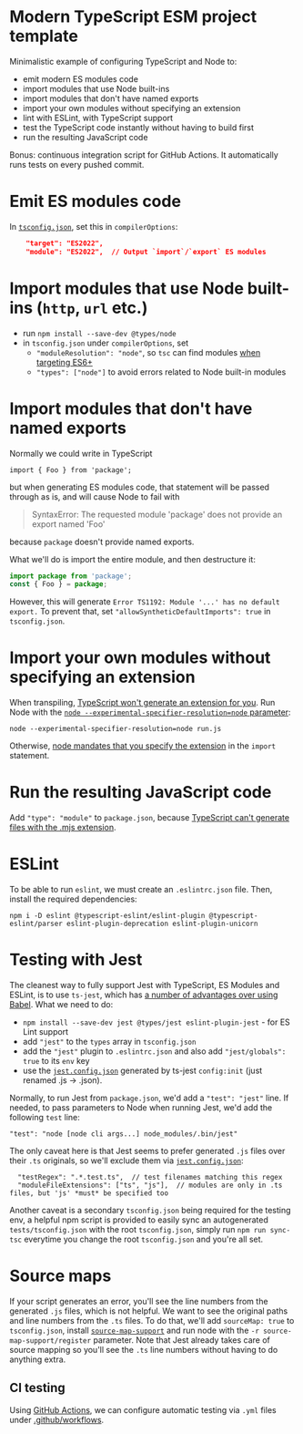 # Modern TypeScript ESM project template

Minimalistic example of configuring TypeScript and Node to:
* emit modern ES modules code
* import modules that use Node built-ins
* import modules that don't have named exports
* import your own modules without specifying an extension
* lint with ESLint, with TypeScript support
* test the TypeScript code instantly without having to build first
* run the resulting JavaScript code

Bonus: continuous integration script for GitHub Actions. It automatically runs tests on every pushed commit.

# Emit ES modules code

In [`tsconfig.json`](tsconfig.json), set this in `compilerOptions`:

```json
    "target": "ES2022",
    "module": "ES2022",  // Output `import`/`export` ES modules
```


# Import modules that use Node built-ins (`http`, `url` etc.)

* run `npm install --save-dev @types/node`
* in `tsconfig.json` under `compilerOptions`, set
  * `"moduleResolution": "node"`, so `tsc` can find modules [when targeting ES6+](https://github.com/Microsoft/TypeScript/issues/8189) 
  * `"types": ["node"]` to avoid errors related to Node built-in modules  


# Import modules that don't have named exports

Normally we could write in TypeScript

    import { Foo } from 'package';

but when generating ES modules code, that statement will be passed through as is, and will cause Node to fail with

> SyntaxError: The requested module 'package' does not provide an export named 'Foo'

because `package` doesn't provide named exports.

What we'll do is import the entire module, and then destructure it:

```js
import package from 'package';
const { Foo } = package;
```

However, this will generate `Error TS1192: Module '...' has no default export.` To prevent that, set `"allowSyntheticDefaultImports": true` in `tsconfig.json`.


# Import your own modules without specifying an extension

When transpiling, [TypeScript won't generate an extension for you](https://github.com/microsoft/TypeScript/issues/16577). Run Node with the [`node --experimental-specifier-resolution=node` parameter](https://nodejs.org/api/cli.html#cli_experimental_specifier_resolution_mode):

    node --experimental-specifier-resolution=node run.js
    
Otherwise, [node mandates that you specify the extension](https://nodejs.org/api/esm.html#esm_mandatory_file_extensions) in the `import` statement.


# Run the resulting JavaScript code

Add `"type": "module"` to `package.json`, because [TypeScript can't generate files with the .mjs extension](https://github.com/microsoft/TypeScript/issues/18442#issuecomment-581738714).


# ESLint

To be able to run `eslint`, we must create an `.eslintrc.json` file. Then, install the required dependencies:

    npm i -D eslint @typescript-eslint/eslint-plugin @typescript-eslint/parser eslint-plugin-deprecation eslint-plugin-unicorn
 

# Testing with Jest

The cleanest way to fully support Jest with TypeScript, ES Modules and ESLint, is to use `ts-jest`, which has [a number of advantages over using Babel](https://github.com/kulshekhar/ts-jest#ts-jest). What we need to do:

* `npm install --save-dev jest @types/jest eslint-plugin-jest` - for ES Lint support
* add `"jest"` to the `types` array in `tsconfig.json`
* add the `"jest"` plugin to `.eslintrc.json` and also add `"jest/globals": true` to its `env` key
* use the [`jest.config.json`](jest.config.json) generated by ts-jest `config:init` (just renamed .js -> .json).

Normally, to run Jest from `package.json`, we'd add a `"test": "jest"` line.
If needed, to pass parameters to Node when running Jest, we'd add the following `test` line:

    "test": "node [node cli args...] node_modules/.bin/jest"

The only caveat here is that Jest seems to prefer generated `.js` files over their `.ts` originals, so we'll exclude them via [`jest.config.json`](jest.config.json):

```
  "testRegex": ".*.test.ts",  // test filenames matching this regex
  "moduleFileExtensions": ["ts", "js"],  // modules are only in .ts files, but 'js' *must* be specified too
```

Another caveat is a secondary `tsconfig.json` being required for the testing env, a helpful npm script is provided to easily sync an autogenerated `tests/tsconfig.json` with the root `tsconfig.json`, simply run `npm run sync-tsc` everytime you change the root `tsconfig.json` and you're all set.


# Source maps

If your script generates an error, you'll see the line numbers from the generated `.js` files, which is not helpful. We want to see the original paths and line numbers from the `.ts` files. To do that, we'll add `sourceMap: true` to `tsconfig.json`, install [`source-map-support`](https://www.npmjs.com/package/source-map-support) and run node with the `-r source-map-support/register` parameter. Note that Jest already takes care of source mapping so you'll see the `.ts` line numbers without having to do anything extra.


## CI testing

Using [GitHub Actions](https://github.com/features/actions), we can configure automatic testing via `.yml` files under [.github/workflows](.github/workflows).
